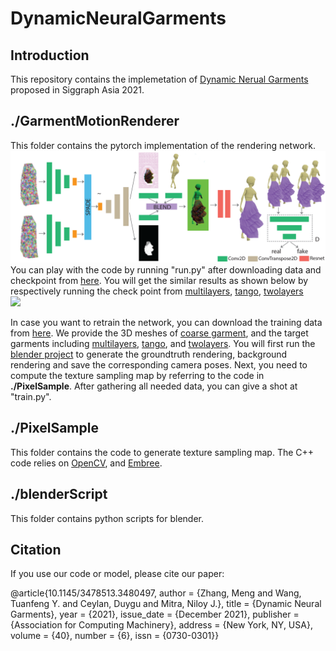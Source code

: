 # DynamicNeuralGarments

## Introduction

This repository contains the implemetation of [Dynamic Nerual Garments](http://geometry.cs.ucl.ac.uk/projects/2021/DynamicNeuralGarments/) proposed in Siggraph Asia 2021.

## ./GarmentMotionRenderer
This folder contains the pytorch implementation of the rendering network.
![](network.png) <br />
You can play with the code by running "run.py" after downloading data and checkpoint from [here](https://drive.google.com/drive/folders/1F-ZGdAiAR1ORiGtYoW87Pq4gMJa70Sfz?usp=sharing). You will get the similar results as shown below by respectively running the check point from [multilayers](https://drive.google.com/drive/folders/1DrQJoUI7gb2N3qOxfM8cOW3iLThZ0vAD?usp=sharing), [tango](https://drive.google.com/drive/folders/1jJaFBwQGstLJBMaj2J93Sw9Y5GsLcvGT?usp=sharing), [twolayers](https://drive.google.com/drive/folders/1jJaFBwQGstLJBMaj2J93Sw9Y5GsLcvGT?usp=sharing) <br />
![](unseen_2.gif) <br />

In case you want to retrain the network, you can download the training data from [here](https://drive.google.com/drive/folders/1uBp5TUSFTzYGJnIwWbfrNSVt0yp-uykv?usp=sharing). We provide the 3D meshes of [coarse garment](https://drive.google.com/file/d/1VEBjD3Aaj5mXI_n4l-8_k7Od03Br9s4P/view?usp=sharing), and the target garments including [multilayers](https://drive.google.com/file/d/1HQbSJumf8LYZekcK-ehhb7VbApjSqmhM/view?usp=sharing), [tango](https://drive.google.com/file/d/1np43-Fyf1WMcgYfrKKC1cl3o55hWhRmB/view?usp=sharing), and [twolayers](https://drive.google.com/file/d/1KWqy72B7nJf07qk6-aS_B5_77OSPgm_8/view?usp=sharing). You will first run the [blender project](https://drive.google.com/file/d/1P-_Dzeu84cpK94_GFzoqlvEbEAS2VRAY/view?usp=sharing) to generate the groundtruth rendering, background rendering and save the corresponding camera poses. Next, you need to compute the texture sampling map by referring to the code in **./PixelSample**. After gathering all needed data, you can give a shot at "train.py".

## ./PixelSample
This folder contains the code to generate texture sampling map. The C++ code relies on [OpenCV](https://opencv.org/releases/), and [Embree](https://github.com/embree/embree). 

## ./blenderScript
This folder contains python scripts for blender.

## Citation
If you use our code or model, please cite our paper:

  @article{10.1145/3478513.3480497,
author = {Zhang, Meng and Wang, Tuanfeng Y. and Ceylan, Duygu and Mitra, Niloy J.},
title = {Dynamic Neural Garments},
year = {2021},
issue_date = {December 2021},
publisher = {Association for Computing Machinery},
address = {New York, NY, USA},
volume = {40},
number = {6},
issn = {0730-0301}}
